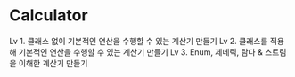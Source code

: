 # Calculator
Lv 1. 클래스 없이 기본적인 연산을 수행할 수 있는 계산기 만들기
Lv 2. 클래스를 적용해 기본적인 연산을 수행할 수 있는 계산기 만들기
Lv 3. Enum, 제네릭, 람다 & 스트림을 이해한 계산기 만들기

